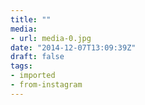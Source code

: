 ```yaml
---
title: ""
media:
- url: media-0.jpg
date: "2014-12-07T13:09:39Z"
draft: false
tags:
- imported
- from-instagram
---
```

